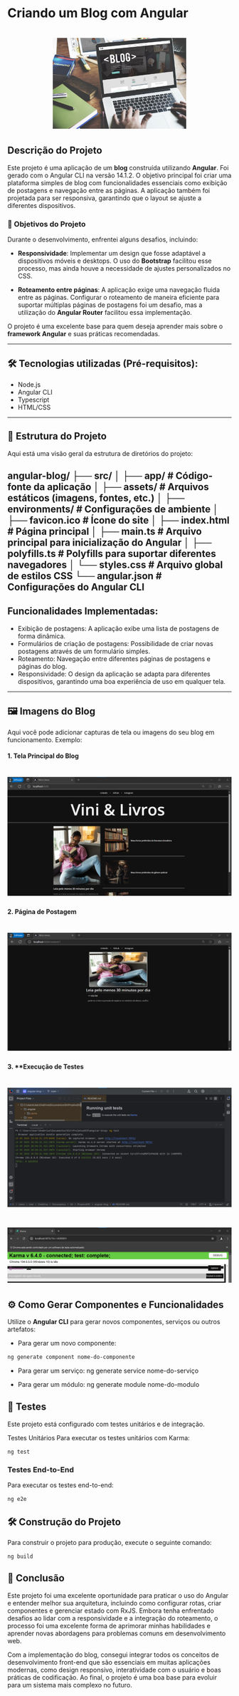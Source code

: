 # Criando um Blog com Angular
<h1 align="center">
    <img alt="Angular Blog" src="img/home.jpeg" width="300px" />
</h1>

## Descrição do Projeto

Este projeto é uma aplicação de um **blog** construída utilizando **Angular**. Foi gerado com o Angular CLI na versão 14.1.2. O objetivo principal foi criar uma plataforma simples de blog com funcionalidades essenciais como exibição de postagens e navegação entre as páginas. A aplicação também foi projetada para ser responsiva, garantindo que o layout se ajuste a diferentes dispositivos.

### 🎯 Objetivos do Projeto

Durante o desenvolvimento, enfrentei alguns desafios, incluindo:

- **Responsividade**: Implementar um design que fosse adaptável a dispositivos móveis e desktops. O uso do **Bootstrap** facilitou esse processo, mas ainda houve a necessidade de ajustes personalizados no CSS.

- **Roteamento entre páginas**: A aplicação exige uma navegação fluida entre as páginas. Configurar o roteamento de maneira eficiente para suportar múltiplas páginas de postagens foi um desafio, mas a utilização do **Angular Router** facilitou essa implementação.

O projeto é uma excelente base para quem deseja aprender mais sobre o **framework Angular** e suas práticas recomendadas.

---
## 🛠️ Tecnologias utilizadas (Pré-requisitos):

- Node.js
- Angular CLI
- Typescript
- HTML/CSS
---

## 📁 Estrutura do Projeto

Aqui está uma visão geral da estrutura de diretórios do projeto:

angular-blog/
├── src/
│   ├── app/               # Código-fonte da aplicação
│   ├── assets/            # Arquivos estáticos (imagens, fontes, etc.)
│   ├── environments/      # Configurações de ambiente
│   ├── favicon.ico        # Ícone do site
│   ├── index.html         # Página principal
│   ├── main.ts            # Arquivo principal para inicialização do Angular
│   ├── polyfills.ts       # Polyfills para suportar diferentes navegadores
│   └── styles.css         # Arquivo global de estilos CSS
└── angular.json           # Configurações do Angular CLI
---
 
## Funcionalidades Implementadas:

- Exibição de postagens: A aplicação exibe uma lista de postagens de forma dinâmica.
- Formulários de criação de postagens: Possibilidade de criar novas postagens através de um formulário simples.
- Roteamento: Navegação entre diferentes páginas de postagens e páginas do blog.
- Responsividade: O design da aplicação se adapta para diferentes dispositivos, garantindo uma boa experiência de uso em qualquer tela.

---

## 🖼️ Imagens do Blog

Aqui você pode adicionar capturas de tela ou imagens do seu blog em funcionamento. Exemplo:

#### 1. **Tela Principal do Blog**
<h1 align="center">
    <img alt="Tela Principal" src="img/page1.png" "/>
</h1>

#### 2. **Página de Postagem**
<h1 align="center">
    <img alt="Página de Postagem" src="img/page2.png"/>
</h1>

#### 3. **Execução de Testes

<h1 align="center">
    <img alt="Criação de Postagem" src="img/page3.png"/>
</h1>
<h1 align="center">
    <img alt="Criação de Postagem" src="img/page4.png"/>
</h1>


## ⚙️ Como Gerar Componentes e Funcionalidades

Utilize o **Angular CLI** para gerar novos componentes, serviços ou outros artefatos:

- Para gerar um novo componente:
```bash
ng generate component nome-do-componente
```
- Para gerar um serviço:
ng generate service nome-do-serviço

- Para gerar um módulo:
ng generate module nome-do-modulo

## 🧪 Testes
Este projeto está configurado com testes unitários e de integração.

Testes Unitários
Para executar os testes unitários com Karma:
```
ng test
```
### Testes End-to-End
Para executar os testes end-to-end:
```
ng e2e
```
## 🛠️ Construção do Projeto
Para construir o projeto para produção, execute o seguinte comando:
```
ng build
```
## 🏁 Conclusão
Este projeto foi uma excelente oportunidade para praticar o uso do Angular e entender melhor sua arquitetura, incluindo como configurar rotas, criar componentes e gerenciar estado com RxJS. Embora tenha enfrentado desafios ao lidar com a responsividade e a integração do roteamento, o processo foi uma excelente forma de aprimorar minhas habilidades e aprender novas abordagens para problemas comuns em desenvolvimento web.

Com a implementação do blog, consegui integrar todos os conceitos de desenvolvimento front-end que são essenciais em muitas aplicações modernas, como design responsivo, interatividade com o usuário e boas práticas de codificação. Ao final, o projeto é uma boa base para evoluir para um sistema mais complexo no futuro.


